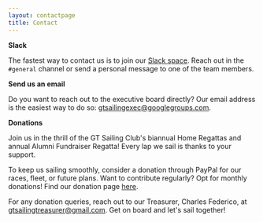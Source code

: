 ```yaml
---
layout: contactpage
title: Contact
---
```


**Slack**

The fastest way to contact us is to join our [Slack space](). Reach out in the <code>#general</code> channel or send a personal message to one of the team members.

**Send us an email**

Do you want to reach out to the executive board directly?
Our email address is the easiest way to do so: [gtsailingexec@googlegroups.com](mailto:gtsailingexec@googlegroups.com).

**Donations**

Join us in the thrill of the GT Sailing Club's biannual Home Regattas and annual Alumni Fundraiser Regatta!
Every lap we sail is thanks to your support.

To keep us sailing smoothly, consider a donation through PayPal for our races, fleet, or future plans.
Want to contribute regularly? Opt for monthly donations!
Find our donation page [here](https://www.paypal.com/donate/?hosted_button_id=AZHVMGHBE9LEQ&source=qr).

For any donation queries, reach out to our Treasurer, Charles Federico, at [gtsailingtreasurer@gmail.com](mailto:gtsailingtreasurer@gmail.com). Get on board and let's sail together!
